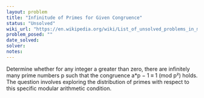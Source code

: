 ```yaml
---
layout: problem
title: "Infinitude of Primes for Given Congruence"
status: "Unsolved"
wiki_url: "https://en.wikipedia.org/wiki/List_of_unsolved_problems_in_mathematics"
problem_posed: ""
date_solved:
solver:
notes:
---
```

Determine whether for any integer a greater than zero, there are infinitely many prime numbers p such that the congruence a*p − 1 ≡ 1 (mod p²) holds. The question involves exploring the distribution of primes with respect to this specific modular arithmetic condition.
